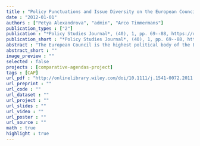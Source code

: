```yaml
---
title : "Policy Punctuations and Issue Diversity on the European Council Agenda"
date : "2012-01-01"
authors : ["Petya Alexandrova", "admin", "Arco Timmermans"]
publication_types : ["2"]
publication : "*Policy Studies Journal*, (40), 1, pp. 69--88, https://doi.org/10.1111/j.1541-0072.2011.00434.x"
publication_short : "*Policy Studies Journal*, (40), 1, pp. 69--88, https://doi.org/10.1111/j.1541-0072.2011.00434.x"
abstract : "The European Council is the highest political body of the European Union and the main venue for setting the agenda on high politics. Using a new dataset of all content-coded European Council Conclusions issued between 1975 and 2010, we analyze the policy agenda of the European Council and test hypotheses on agenda change and diversity over time. We find that the theory of punctuated equilibrium applies to the agenda of the European Council, which exhibits a degree of kurtosis similar to that found in policy agendas of other institutions located at the juncture between input and output of the policy process. Throughout the 36-year period, agenda-setting dynamics involved both small changes and major shifts but also more frequent medium-sized negative changes than found elsewhere. Given capacity limits to the agenda, large expansions of attention to topics involved large cuts in attention. Cuts were more often medium in size in order to maintain some level of attention to the topics affected, even though issue disappearance from the European Council agenda has been frequent too. This relates to the functions of the European Council as venue for high politics, with expectations about issue attendance rising with increasing policy jurisdictions throughout the European integration process. Studying dynamics over time, we measured entropy to show how the agenda became more diverse but also displayed episodic concentration in an oscillating pattern. This can be accounted for by the nature of the European Council as a policy venue: increasing complexity of this institution pushed the members to produce a more diverse agenda, but capacity limits and the need to be responsive to incoming information led to concentration at specific time-points."
abstract_short : ""
image_preview : ""
selected : false
projects : [comparative-agendas-project]
tags : [CAP]
url_pdf : "http://onlinelibrary.wiley.com/doi/10.1111/j.1541-0072.2011.00434.x/abstract"
url_preprint : ""
url_code : ""
url_dataset : ""
url_project : ""
url_slides : ""
url_video : ""
url_poster : ""
url_source : ""
math : true
highlight : true
---
```

